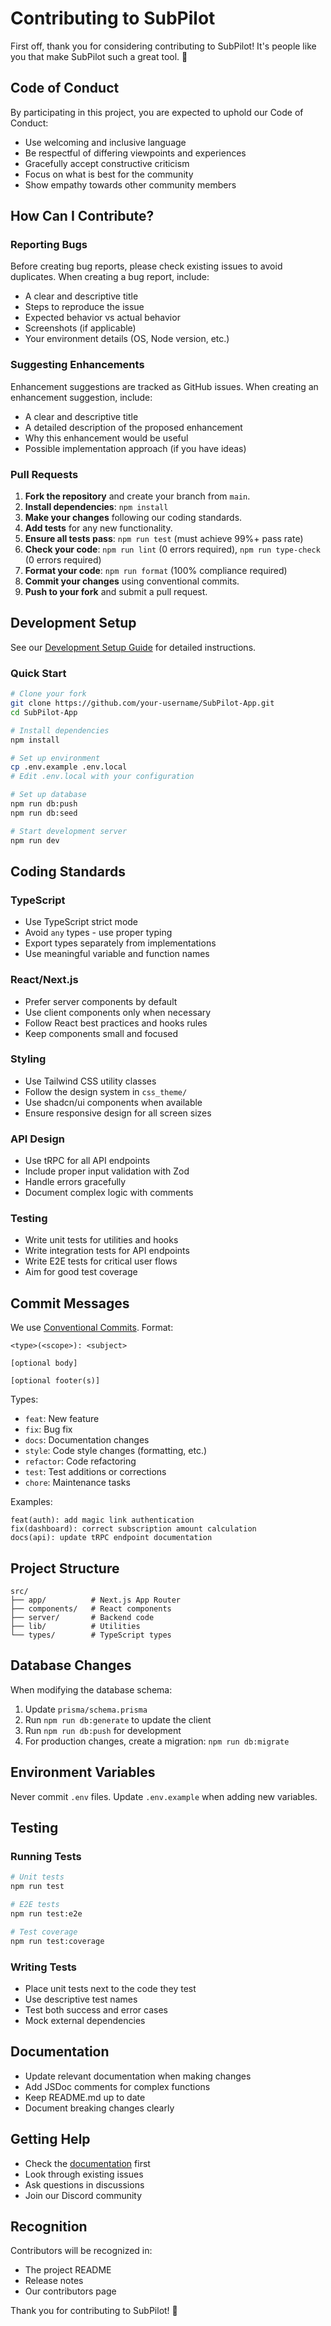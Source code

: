 # Contributing to SubPilot

First off, thank you for considering contributing to SubPilot! It's people like you that make SubPilot such a great tool. 🎉

## Code of Conduct

By participating in this project, you are expected to uphold our Code of Conduct:

- Use welcoming and inclusive language
- Be respectful of differing viewpoints and experiences
- Gracefully accept constructive criticism
- Focus on what is best for the community
- Show empathy towards other community members

## How Can I Contribute?

### Reporting Bugs

Before creating bug reports, please check existing issues to avoid duplicates. When creating a bug report, include:

- A clear and descriptive title
- Steps to reproduce the issue
- Expected behavior vs actual behavior
- Screenshots (if applicable)
- Your environment details (OS, Node version, etc.)

### Suggesting Enhancements

Enhancement suggestions are tracked as GitHub issues. When creating an enhancement suggestion, include:

- A clear and descriptive title
- A detailed description of the proposed enhancement
- Why this enhancement would be useful
- Possible implementation approach (if you have ideas)

### Pull Requests

1. **Fork the repository** and create your branch from `main`.
2. **Install dependencies**: `npm install`
3. **Make your changes** following our coding standards.
4. **Add tests** for any new functionality.
5. **Ensure all tests pass**: `npm run test` (must achieve 99%+ pass rate)
6. **Check your code**: `npm run lint` (0 errors required), `npm run type-check` (0 errors required)
7. **Format your code**: `npm run format` (100% compliance required)
8. **Commit your changes** using conventional commits.
9. **Push to your fork** and submit a pull request.

## Development Setup

See our [Development Setup Guide](docs/DEVELOPMENT_SETUP.md) for detailed instructions.

### Quick Start

```bash
# Clone your fork
git clone https://github.com/your-username/SubPilot-App.git
cd SubPilot-App

# Install dependencies
npm install

# Set up environment
cp .env.example .env.local
# Edit .env.local with your configuration

# Set up database
npm run db:push
npm run db:seed

# Start development server
npm run dev
```

## Coding Standards

### TypeScript

- Use TypeScript strict mode
- Avoid `any` types - use proper typing
- Export types separately from implementations
- Use meaningful variable and function names

### React/Next.js

- Prefer server components by default
- Use client components only when necessary
- Follow React best practices and hooks rules
- Keep components small and focused

### Styling

- Use Tailwind CSS utility classes
- Follow the design system in `css_theme/`
- Use shadcn/ui components when available
- Ensure responsive design for all screen sizes

### API Design

- Use tRPC for all API endpoints
- Include proper input validation with Zod
- Handle errors gracefully
- Document complex logic with comments

### Testing

- Write unit tests for utilities and hooks
- Write integration tests for API endpoints
- Write E2E tests for critical user flows
- Aim for good test coverage

## Commit Messages

We use [Conventional Commits](https://www.conventionalcommits.org/). Format:

```
<type>(<scope>): <subject>

[optional body]

[optional footer(s)]
```

Types:
- `feat`: New feature
- `fix`: Bug fix
- `docs`: Documentation changes
- `style`: Code style changes (formatting, etc.)
- `refactor`: Code refactoring
- `test`: Test additions or corrections
- `chore`: Maintenance tasks

Examples:
```
feat(auth): add magic link authentication
fix(dashboard): correct subscription amount calculation
docs(api): update tRPC endpoint documentation
```

## Project Structure

```
src/
├── app/          # Next.js App Router
├── components/   # React components
├── server/       # Backend code
├── lib/          # Utilities
└── types/        # TypeScript types
```

## Database Changes

When modifying the database schema:

1. Update `prisma/schema.prisma`
2. Run `npm run db:generate` to update the client
3. Run `npm run db:push` for development
4. For production changes, create a migration: `npm run db:migrate`

## Environment Variables

Never commit `.env` files. Update `.env.example` when adding new variables.

## Testing

### Running Tests

```bash
# Unit tests
npm run test

# E2E tests
npm run test:e2e

# Test coverage
npm run test:coverage
```

### Writing Tests

- Place unit tests next to the code they test
- Use descriptive test names
- Test both success and error cases
- Mock external dependencies

## Documentation

- Update relevant documentation when making changes
- Add JSDoc comments for complex functions
- Keep README.md up to date
- Document breaking changes clearly

## Getting Help

- Check the [documentation](docs/) first
- Look through existing issues
- Ask questions in discussions
- Join our Discord community

## Recognition

Contributors will be recognized in:
- The project README
- Release notes
- Our contributors page

Thank you for contributing to SubPilot! 🚀